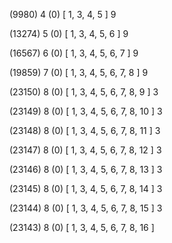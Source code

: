 (9980) 4 (0) [ 1, 3, 4, 5 ] 9 


(13274) 5 (0) [ 1, 3, 4, 5, 6 ] 9 


(16567) 6 (0) [ 1, 3, 4, 5, 6, 7 ] 9 


(19859) 7 (0) [ 1, 3, 4, 5, 6, 7, 8 ] 9 


(23150) 8 (0) [ 1, 3, 4, 5, 6, 7, 8, 9 ] 3 


(23149) 8 (0) [ 1, 3, 4, 5, 6, 7, 8, 10 ] 3 


(23148) 8 (0) [ 1, 3, 4, 5, 6, 7, 8, 11 ] 3 


(23147) 8 (0) [ 1, 3, 4, 5, 6, 7, 8, 12 ] 3 


(23146) 8 (0) [ 1, 3, 4, 5, 6, 7, 8, 13 ] 3 


(23145) 8 (0) [ 1, 3, 4, 5, 6, 7, 8, 14 ] 3 


(23144) 8 (0) [ 1, 3, 4, 5, 6, 7, 8, 15 ] 3 


(23143) 8 (0) [ 1, 3, 4, 5, 6, 7, 8, 16 ]  

